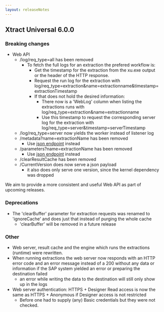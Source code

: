 ```yaml
---
layout: releaseNotes
---
```


## Xtract Universal 6.0.0

### Breaking changes

- Web API
  - /log/req_type=all has been removed
    - To fetch the full logs for an extraction the prefered workflow is:
      - Get the timestamp for the extraction from the xu.exe output or the header of the HTTP response.
      - Request the run log for the extraction with log/req_type=extraction&name=extractionname&timestamp=extractionTimestamp
      - If that does not hold the desired information:
        - There now is a 'WebLog' column when listing the extractions runs with log/req_type=extraction&name=extractionname
        - Use this timestamp to request the corresponding server log for the extraction with log/req_type=server&timestamp=serverTimestamp
  - /log/req_type=server now yields the worker instead of listener log
  - /metadata?name=extractionName has been removed
    - Use [json endpoint](https://help.theobald-software.com/en/xtract-universal/advanced-techniques/metadata-access-via-http-json) instead
  - /parameters?name=extractionName has been removed
    - Use [json endpoint](https://help.theobald-software.com/en/xtract-universal/advanced-techniques/metadata-access-via-http-json) instead
  - /clearResultCache has been removed
  - /CurrentVersion does now serve a json payload
    - it also does only serve one version, since the kernel dependency was dropped

We aim to provide a more consistent and useful Web API as part of upcoming releases.

### Deprecations

- The 'clearBuffer' parameter for extraction requests was renamed to 'ignoreCache' and does just that instead of purging the whole cache
  - 'clearBuffer' will be removed in a future release

### Other

- Web server, result cache and the engine which runs the extractions (runtime) were rewritten.
- When running extractions the web server now responds with an HTTP error code and an error message instead of a 200 without any data or information if the SAP system yielded an error or preparing the destination failed
  - an error while writing the data to the destination will still only show up in the logs
- Web server authentication: HTTPS + Designer Read access is now the same as HTTPS + Anonymous if Designer access is not restricted
  - Before one had to supply (any) Basic credentials but they were not checked.